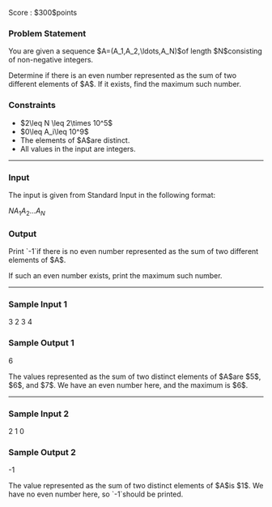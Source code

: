 
<div>

<span>

<span>

<p>
Score : $300$points
</p>

<div>

<section>

### **Problem Statement**

<p>
You are given a sequence $A=(A_1,A_2,\ldots,A_N)$of length $N$consisting of non-negative integers.
</p>

<p>
Determine if there is an even number represented as the sum of two different elements of $A$.  If it exists, find the maximum such number.
</p>

</section>

</div>

<div>

<section>

### **Constraints**

<ul>

<li>
$2\leq N \leq 2\times 10^5$
</li>

<li>
$0\leq A_i\leq 10^9$
</li>

<li>
The elements of $A$are distinct.
</li>

<li>
All values in the input are integers.
</li>

</ul>

</section>

</div>

---

<div>

<div>

<section>

### **Input**

<p>
The input is given from Standard Input in the following format:
</p>

<div>

$N$$A_1$$A_2$$\ldots$$A_N$
</div>

</section>

</div>

<div>

<section>

### **Output**

<p>
Print `-1`if there is no even number represented as the sum of two different elements of $A$.
</p>

<p>
If such an even number exists, print the maximum such number.
</p>

</section>

</div>

</div>

---

<div>

<section>

### **Sample Input 1**

<div>

3
2 3 4

</div>

</section>

</div>

<div>

<section>

### **Sample Output 1**

<div>

6

</div>

<p>
The values represented as the sum of two distinct elements of $A$are $5$, $6$, and $7$.  We have an even number here, and the maximum is $6$.
</p>

</section>

</div>

---

<div>

<section>

### **Sample Input 2**

<div>

2
1 0

</div>

</section>

</div>

<div>

<section>

### **Sample Output 2**

<div>

-1

</div>

<p>
The value represented as the sum of two distinct elements of $A$is $1$.  We have no even number here, so `-1`should be printed.
</p>

</section>

</div>

</span>

</span>

</div>
